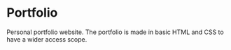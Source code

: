 # Portfolio
Personal portfolio website. The portfolio is made in basic HTML and CSS to have a wider access scope.
